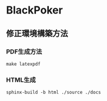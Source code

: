 # BlackPoker

## 修正環境構築方法

### PDF生成方法
```
make latexpdf
```

### HTML生成
```
sphinx-build -b html ./source ./docs
```